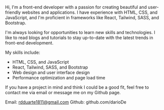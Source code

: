 Hi, I'm a front-end developer with a passion for creating beautiful and user-friendly websites and applications. I have experience with HTML, CSS, and JavaScript, and I'm proficient in frameworks like React, Tailwind, SASS, and Bootstrap.

I'm always looking for opportunities to learn new skills and technologies. I like to read blogs and tutorials to stay up-to-date with the latest trends in front-end development.

My skills include:

- HTML, CSS, and JavaScript
- React, Tailwind, SASS, and Bootstrap
- Web design and user interface design
- Performance optimization and page load time

If you have a project in mind and think I could be a good fit, feel free to contact me via email or message me on my Github page.

Email: rdduarte1811@gmail.com
Github: github.com/darioDe

